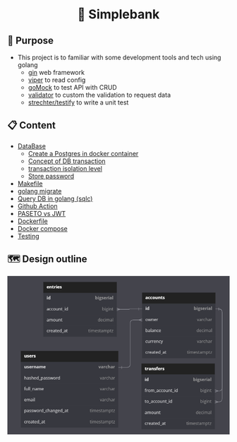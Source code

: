 # <h1 align="center">:bank: Simplebank </h1>

## 💪 Purpose

- This project is to familiar with some development tools and tech using golang
  - [gin](https://github.com/gin-gonic/gin) web framework
  - [viper](https://github.com/spf13/viper) to read config
  - [goMock](https://github.com/golang/mock) to test API with CRUD
  - [validator](https://github.com/go-playground/validator) to custom the validation to request data
  - [strechter/testify](https://github.com/stretchr/testify) to write a unit test

## 📋 Content

- [DataBase](https://github.com/jasonLuFa/simplebank/blob/master/Document/Database.md)
  - [Create a Postgres in docker container](https://github.com/jasonLuFa/simplebank/blob/master/Document/Database.md#%EF%B8%8F-create-a-postgres-docker-instance)
  - [Concept of DB transaction](https://github.com/jasonLuFa/simplebank/blob/master/Document/Database.md#%EF%B8%8F-concept-of-db-transaction)
  - [transaction isolation level](https://github.com/jasonLuFa/simplebank/blob/master/Document/Database.md#%EF%B8%8F-transaction-isolation-level)
  - [Store password](https://github.com/jasonLuFa/simplebank/blob/master/Document/Store-password.md)
- [Makefile](https://github.com/jasonLuFa/simplebank/blob/master/Document/Makefile.md)
- [golang migrate](https://github.com/jasonLuFa/simplebank/blob/master/Document/golang-migrate.md)
- [Query DB in golang (sqlc)](https://github.com/jasonLuFa/simplebank/blob/master/Document/sqlc.md)
- [Github Action](https://github.com/jasonLuFa/simplebank/blob/master/Document/Github-Action.md)
- [PASETO vs JWT](https://github.com/jasonLuFa/simplebank/blob/master/Document/PASETO-VS-JWT.md)
- [Dockerfile](https://github.com/jasonLuFa/simplebank/blob/master/Document/Dockerfile.md)
- [Docker compose](https://github.com/jasonLuFa/simplebank/blob/master/Document/Docker-compose.md)
- [Testing](https://github.com/jasonLuFa/simplebank/blob/master/Document/Testing.md)

## :world_map: Design outline
![ERD](https://github.com/jasonLuFa/simplebank/blob/master/simlebank_dbdiagram.png)
